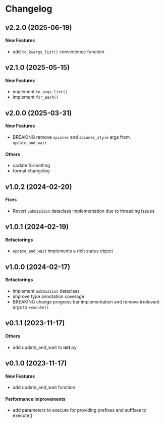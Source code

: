 # Changelog

## v2.2.0 (2025-06-19)

#### New Features

* add `to_kwargs_list()` convenience function

## v2.1.0 (2025-05-15)

#### New Features

* implement `to_args_list()`
* implement `for_each()`

## v2.0.0 (2025-03-31)

#### New Features

* BREAKING remove `spinner` and `spinner_style` args from `update_and_wait`

#### Others

* update formatting
* format changelog

## v1.0.2 (2024-02-20)

#### Fixes

* Revert `Submission` dataclass implementation due to threading issues

## v1.0.1 (2024-02-19)

#### Refactorings

* `update_and_wait` implements a rich status object

## v1.0.0 (2024-02-17)

#### Refactorings

* implement `Submission` dataclass
* improve type annotation coverage
* BREAKING change progress bar implementation and remove irrelevant args to `execute()`

## v0.1.1 (2023-11-17)

#### Others

* add update_and_wait to __init__.py

## v0.1.0 (2023-11-17)

#### New Features

* add update_and_wait function

#### Performance improvements

* add parameters to execute for providing prefixes and suffixes to execute()
